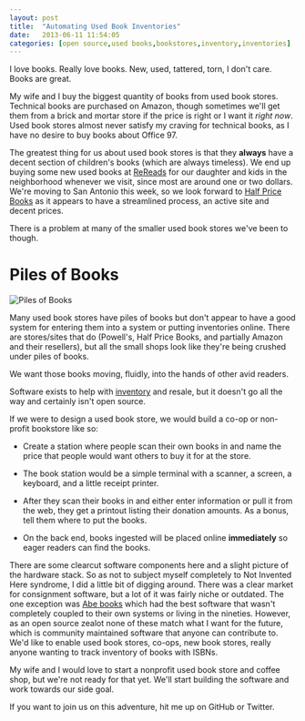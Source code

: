 ```yaml
---
layout: post
title:  "Automating Used Book Inventories"
date:   2013-06-11 11:54:05
categories: [open source,used books,bookstores,inventory,inventories]
---
```


I love books. Really love books. New, used, tattered, torn, I don't care. Books are great.

My wife and I buy the biggest quantity of books from used book stores. Technical books are purchased on Amazon, though sometimes we'll get them from a brick and mortar store if the price is right or I want it *right now*. Used book stores almost never satisfy my craving for technical books, as I have no desire to buy books about Office 97.

The greatest thing for us about used book stores is that they **always** have a decent section of children's books (which are always timeless). We end up buying some new used books at [ReReads](http://rereadsonline.com/) for our daughter and kids in the neighborhood whenever we visit, since most are around one or two dollars. We're moving to San Antonio this week, so we look forward to [Half Price Books](http://www.hpb.com) as it appears to have a streamlined process, an active site and decent prices.

There is a problem at many of the smaller used book stores we've been to though.

# Piles of Books

![Piles of Books](https://lh5.googleusercontent.com/-yFKuvoRrgTU/UAXAfFVnpQI/AAAAAAAAADQ/T8qI8ErfM-Y/w640-h480-no/ReReads)

Many used book stores have piles of books but don't appear to have a good system for entering them into a system or putting inventories online. There are stores/sites that do (Powell's, Half Price Books, and partially Amazon and their resellers), but all the small shops look like they're being crushed under piles of books.

We want those books moving, fluidly, into the hands of other avid readers.

Software exists to help with [inventory](http://www.abebooks.com/homebase/software-inventory-management-system-catalog/) and resale, but it doesn't go all the way and certainly isn't open source.

If we were to design a used book store, we would build a co-op or non-profit bookstore like so:

* Create a station where people scan their own books in and name the price that people would want others to buy it for at the store.

* The book station would be a simple terminal with a scanner, a screen, a keyboard, and a little receipt printer.

* After they scan their books in and either enter information or pull it from the web, they get a printout listing their donation amounts. As a bonus, tell them where to put the books.

* On the back end, books ingested will be placed online **immediately** so eager readers can find the books.

There are some clearcut software components here and a slight picture of the hardware stack. So as not to subject myself completely to Not Invented Here syndrome, I did a little bit of digging around. There was a clear market for consignment software, but a lot of it was fairly niche or outdated. The one exception was [Abe books](http://www.abebooks.com/homebase/software-inventory-management-system-catalog/) which had the best software that wasn't completely coupled to their own systems or living in the nineties. However, as an open source zealot none of these match what I want for the future, which is community maintained software that anyone can contribute to. We'd like to enable used book stores, co-ops, new book stores, really anyone wanting to track inventory of books with ISBNs.

My wife and I would love to start a nonprofit used book store and coffee shop, but we're not ready for that yet. We'll start building the software and work towards our side goal.

If you want to join us on this adventure, hit me up on GitHub or Twitter.
